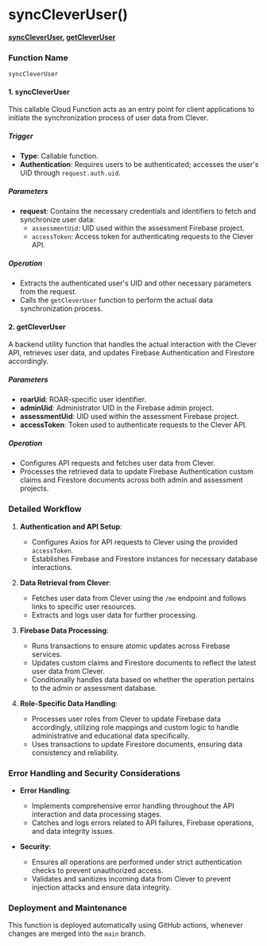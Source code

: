 # syncCleverUser()

#### [syncCleverUser](https://github.com/yeatmanlab/roar-firebase-functions/blob/e784650492722d24069aa9b0704d1873ea5dafee/gse-roar-admin/functions/src/index.ts#L103), [getCleverUser](https://github.com/yeatmanlab/roar-firebase-functions/blob/e784650492722d24069aa9b0704d1873ea5dafee/gse-roar-admin/functions/src/users/clever-sync-user.ts#L411)

### Function Name
`syncCleverUser`

#### 1. **syncCleverUser**
This callable Cloud Function acts as an entry point for client applications to initiate the synchronization process of user data from Clever.

##### Trigger
- **Type**: Callable function.
- **Authentication**: Requires users to be authenticated; accesses the user's UID through `request.auth.uid`.

##### Parameters
- **request**: Contains the necessary credentials and identifiers to fetch and synchronize user data:
  - `assessmentUid`: UID used within the assessment Firebase project.
  - `accessToken`: Access token for authenticating requests to the Clever API.

##### Operation
- Extracts the authenticated user's UID and other necessary parameters from the request.
- Calls the `getCleverUser` function to perform the actual data synchronization process.

#### 2. **getCleverUser**
A backend utility function that handles the actual interaction with the Clever API, retrieves user data, and updates Firebase Authentication and Firestore accordingly.

##### Parameters
- **roarUid**: ROAR-specific user identifier.
- **adminUid**: Administrator UID in the Firebase admin project.
- **assessmentUid**: UID used within the assessment Firebase project.
- **accessToken**: Token used to authenticate requests to the Clever API.

##### Operation
- Configures API requests and fetches user data from Clever.
- Processes the retrieved data to update Firebase Authentication custom claims and Firestore documents across both admin and assessment projects.

### Detailed Workflow

1. **Authentication and API Setup**:
   - Configures Axios for API requests to Clever using the provided `accessToken`.
   - Establishes Firebase and Firestore instances for necessary database interactions.

2. **Data Retrieval from Clever**:
   - Fetches user data from Clever using the `/me` endpoint and follows links to specific user resources.
   - Extracts and logs user data for further processing.

3. **Firebase Data Processing**:
   - Runs transactions to ensure atomic updates across Firebase services.
   - Updates custom claims and Firestore documents to reflect the latest user data from Clever.
   - Conditionally handles data based on whether the operation pertains to the admin or assessment database.

4. **Role-Specific Data Handling**:
   - Processes user roles from Clever to update Firebase data accordingly, utilizing role mappings and custom logic to handle administrative and educational data specifically.
   - Uses transactions to update Firestore documents, ensuring data consistency and reliability.

### Error Handling and Security Considerations

- **Error Handling**:
  - Implements comprehensive error handling throughout the API interaction and data processing stages.
  - Catches and logs errors related to API failures, Firebase operations, and data integrity issues.

- **Security**:
  - Ensures all operations are performed under strict authentication checks to prevent unauthorized access.
  - Validates and sanitizes incoming data from Clever to prevent injection attacks and ensure data integrity.

### Deployment and Maintenance

This function is deployed automatically using GitHub actions, whenever changes are merged into the `main` branch.
